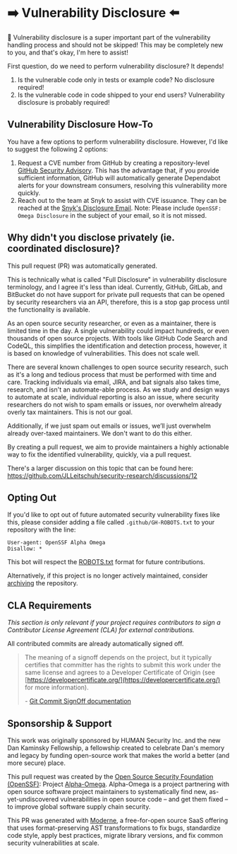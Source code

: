 # :arrow_right: Vulnerability Disclosure :arrow_left:

:wave: Vulnerability disclosure is a super important part of the vulnerability handling process and should not be skipped! This may be completely new to you, and that's okay, I'm here to assist!

First question, do we need to perform vulnerability disclosure? It depends!

1. Is the vulnerable code only in tests or example code? No disclosure required!
2. Is the vulnerable code in code shipped to your end users? Vulnerability disclosure is probably required!

## Vulnerability Disclosure How-To

You have a few options to perform vulnerability disclosure. However, I'd like to suggest the following 2 options:

1. Request a CVE number from GitHub by creating a repository-level [GitHub Security Advisory](https://docs.github.com/en/code-security/repository-security-advisories/creating-a-repository-security-advisory).
   This has the advantage that, if you provide sufficient information, GitHub will automatically generate Dependabot alerts for your downstream consumers, resolving this vulnerability more quickly.
2. Reach out to the team at Snyk to assist with CVE issuance.
   They can be reached at the [Snyk's Disclosure Email](mailto:report@snyk.io).
   Note: Please include `OpenSSF: Omega Disclosure` in the subject of your email, so it is not missed.

## Why didn't you disclose privately (ie. coordinated disclosure)?

This pull request (PR) was automatically generated.

This is technically what is called "Full Disclosure" in vulnerability disclosure terminology, and I agree it's less than ideal. Currently, GitHub, GitLab, and BitBucket do not have support for private pull requests that can be opened by security researchers via an API, therefore, this is a stop gap process until the functionality is available.

As an open source security researcher, or even as a maintainer, there is limited time in the day. A single vulnerability could impact hundreds, or even thousands of open source projects. With tools like GitHub Code Search and CodeQL, this simplifies the identification and detection process, however, it is based on knowledge of vulnerabilities. This does not scale well.

There are several known challenges to open source security research, such as it's a long and tedious process that must be performed with time and care. Tracking individuals via email, JIRA, and bat signals also takes time, research, and isn't an automate-able process. As we study and design ways to automate at scale, individual reporting is also an issue, where security researchers do not wish to spam emails or issues, nor overwhelm already overly tax maintainers. This is not our goal.

Additionally, if we just spam out emails or issues, we’ll just overwhelm already over-taxed maintainers. We don't want to do this either.

By creating a pull request, we aim to provide maintainers a highly actionable way to fix the identified vulnerability, quickly, via a pull request.

There's a larger discussion on this topic that can be found here: https://github.com/JLLeitschuh/security-research/discussions/12

## Opting Out

If you'd like to opt out of future automated security vulnerability fixes like this, please consider adding a file called
`.github/GH-ROBOTS.txt` to your repository with the line:

```
User-agent: OpenSSF Alpha Omega
Disallow: *
```

This bot will respect the [ROBOTS.txt](https://moz.com/learn/seo/robotstxt) format for future contributions.

Alternatively, if this project is no longer actively maintained, consider [archiving](https://help.github.com/en/github/creating-cloning-and-archiving-repositories/about-archiving-repositories) the repository.

## CLA Requirements

_This section is only relevant if your project requires contributors to sign a Contributor License Agreement (CLA) for external contributions._

All contributed commits are already automatically signed off.

> The meaning of a signoff depends on the project, but it typically certifies that committer has the rights to submit this work under the same license and agrees to a Developer Certificate of Origin
> (see [https://developercertificate.org/](https://developercertificate.org/) for more information).
>
> \- [Git Commit SignOff documentation](https://developercertificate.org/)

## Sponsorship & Support

This work was originally sponsored by HUMAN Security Inc. and the new Dan Kaminsky Fellowship, a fellowship created to celebrate Dan's memory and legacy by funding open-source work that makes the world a better (and more secure) place.

This pull request was created by the [Open Source Security Foundation (OpenSSF)](https://openssf.org/): Project [Alpha-Omega](https://openssf.org/community/alpha-omega/).
Alpha-Omega is a project partnering with open source software project maintainers to systematically find new, as-yet-undiscovered vulnerabilities in open source code – and get them fixed – to improve global software supply chain security.

This PR was generated with [Moderne](https://www.moderne.io/), a free-for-open source SaaS offering that uses format-preserving AST transformations to fix bugs, standardize code style, apply best practices, migrate library versions, and fix common security vulnerabilities at scale.
